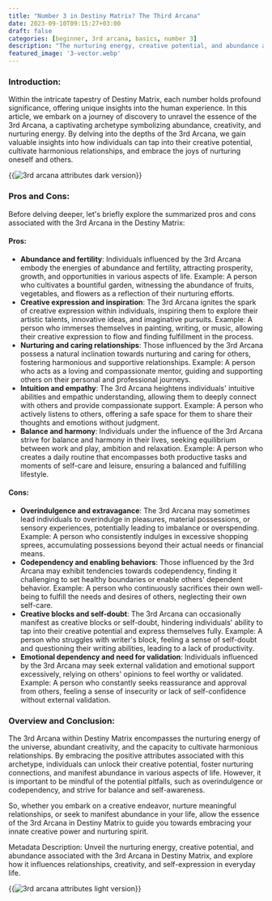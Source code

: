 ```yaml
---
title: "Number 3 in Destiny Matrix? The Third Arcana"
date: 2023-09-10T09:15:27+03:00
draft: false
categories: [beginner, 3rd arcana, basics, number 3]
description: "The nurturing energy, creative potential, and abundance associated with the 3rd Arcana in Destiny Matrix, and explore how it influences relationships, creativity, and self-expression in everyday life."
featured_image: '3-vector.webp'
---
```


### Introduction:
Within the intricate tapestry of Destiny Matrix, each number holds profound significance, offering unique insights into the human experience. In this article, we embark on a journey of discovery to unravel the essence of the 3rd Arcana, a captivating archetype symbolizing abundance, creativity, and nurturing energy. By delving into the depths of the 3rd Arcana, we gain valuable insights into how individuals can tap into their creative potential, cultivate harmonious relationships, and embrace the joys of nurturing oneself and others.

{{<image link="3-dark.webp" alt="3rd arcana attributes dark version">}}

### Pros and Cons:
Before delving deeper, let's briefly explore the summarized pros and cons associated with the 3rd Arcana in the Destiny Matrix:

#### Pros:

- **Abundance and fertility**: Individuals influenced by the 3rd Arcana embody the energies of abundance and fertility, attracting prosperity, growth, and opportunities in various aspects of life.
Example: A person who cultivates a bountiful garden, witnessing the abundance of fruits, vegetables, and flowers as a reflection of their nurturing efforts.
- **Creative expression and inspiration**: The 3rd Arcana ignites the spark of creative expression within individuals, inspiring them to explore their artistic talents, innovative ideas, and imaginative pursuits.
Example: A person who immerses themselves in painting, writing, or music, allowing their creative expression to flow and finding fulfillment in the process.
- **Nurturing and caring relationships**: Those influenced by the 3rd Arcana possess a natural inclination towards nurturing and caring for others, fostering harmonious and supportive relationships.
Example: A person who acts as a loving and compassionate mentor, guiding and supporting others on their personal and professional journeys.
- **Intuition and empathy**: The 3rd Arcana heightens individuals' intuitive abilities and empathic understanding, allowing them to deeply connect with others and provide compassionate support.
Example: A person who actively listens to others, offering a safe space for them to share their thoughts and emotions without judgment.
- **Balance and harmony**: Individuals under the influence of the 3rd Arcana strive for balance and harmony in their lives, seeking equilibrium between work and play, ambition and relaxation.
Example: A person who creates a daily routine that encompasses both productive tasks and moments of self-care and leisure, ensuring a balanced and fulfilling lifestyle.

#### Cons:

- **Overindulgence and extravagance**: The 3rd Arcana may sometimes lead individuals to overindulge in pleasures, material possessions, or sensory experiences, potentially leading to imbalance or overspending.
Example: A person who consistently indulges in excessive shopping sprees, accumulating possessions beyond their actual needs or financial means.
- **Codependency and enabling behaviors**: Those influenced by the 3rd Arcana may exhibit tendencies towards codependency, finding it challenging to set healthy boundaries or enable others' dependent behavior.
Example: A person who continuously sacrifices their own well-being to fulfill the needs and desires of others, neglecting their own self-care.
- **Creative blocks and self-doubt**: The 3rd Arcana can occasionally manifest as creative blocks or self-doubt, hindering individuals' ability to tap into their creative potential and express themselves fully.
Example: A person who struggles with writer's block, feeling a sense of self-doubt and questioning their writing abilities, leading to a lack of productivity.
- **Emotional dependency and need for validation**: Individuals influenced by the 3rd Arcana may seek external validation and emotional support excessively, relying on others' opinions to feel worthy or validated. Example: A person who constantly seeks reassurance and approval from others, feeling a sense of insecurity or lack of self-confidence without external validation.

### Overview and Conclusion:
The 3rd Arcana within Destiny Matrix encompasses the nurturing energy of the universe, abundant creativity, and the capacity to cultivate harmonious relationships. By embracing the positive attributes associated with this archetype, individuals can unlock their creative potential, foster nurturing connections, and manifest abundance in various aspects of life. However, it is important to be mindful of the potential pitfalls, such as overindulgence or codependency, and strive for balance and self-awareness.

So, whether you embark on a creative endeavor, nurture meaningful relationships, or seek to manifest abundance in your life, allow the essence of the 3rd Arcana in Destiny Matrix to guide you towards embracing your innate creative power and nurturing spirit.

Metadata Description: Unveil the nurturing energy, creative potential, and abundance associated with the 3rd Arcana in Destiny Matrix, and explore how it influences relationships, creativity, and self-expression in everyday life.

{{<image link="3-light.webp" alt="3rd arcana attributes light version">}}



